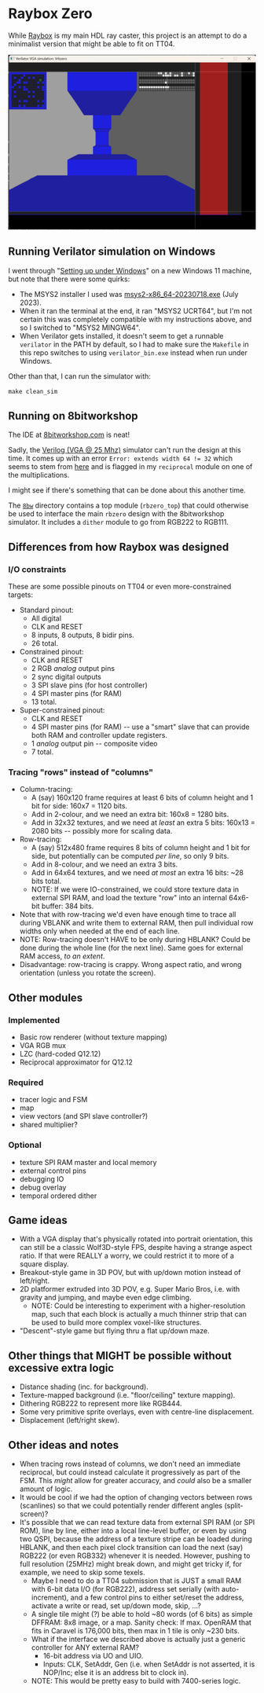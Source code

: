 # Raybox Zero

While [Raybox][] is my main HDL ray caster, this project is an attempt to do a minimalist version that might be able to fit on TT04.

![raybox-zero running in Verilator](doc/raybox-zero-verilator.png)

## Running Verilator simulation on Windows

I went through "[Setting up under Windows](https://github.com/algofoogle/raybox#setting-up-under-windows)" on a new Windows 11 machine,
but note that there were some quirks:
*   The MSYS2 installer I used was [msys2-x86_64-20230718.exe](https://github.com/msys2/msys2-installer/releases/download/2023-07-18/msys2-x86_64-20230718.exe) (July 2023).
*   When it ran the terminal at the end, it ran "MSYS2 UCRT64", but I'm not certain this was completely compatible with my instructions above, and so I switched to "MSYS2 MINGW64".
*   When Verilator gets installed, it doesn't seem to get a runnable `verilator` in the PATH by default, so I had to make sure the `Makefile` in this repo switches to using `verilator_bin.exe` instead when run under Windows.

Other than that, I can run the simulator with:

```ps
make clean_sim
```

## Running on 8bitworkshop

The IDE at [8bitworkshop.com](https://8bitworkshop.com) is neat!

Sadly, the [Verilog (VGA @ 25 Mhz)](https://8bitworkshop.com/v3.10.1/?platform=verilog-vga) simulator can't run the design at this time. It comes up with an error `Error: extends width 64 != 32` which seems to stem from [here](https://github.com/sehugg/8bitworkshop/blob/70fdb6862244c0b5585d23a45ee08c57ec116a8f/src/common/hdl/vxmlparser.ts#L523) and is flagged in my `reciprocal` module on one of the multiplications.

I might see if there's something that can be done about this another time.

The [`8bw`](./8bw/) directory contains a top module (`rbzero_top`) that could otherwise be used to interface the main `rbzero` design with the 8bitworkshop simulator. It includes a `dither` module to go from RGB222 to RGB111.


## Differences from how Raybox was designed

### I/O constraints
These are some possible pinouts on TT04 or even more-constrained targets:

*   Standard pinout:
    *   All digital
    *   CLK and RESET
    *   8 inputs, 8 outputs, 8 bidir pins.
    *   26 total.
*   Constrained pinout:
    *   CLK and RESET
    *   2 RGB *analog* output pins
    *   2 sync digital outputs
    *   3 SPI slave pins (for host controller)
    *   4 SPI master pins (for RAM)
    *   13 total.
*   Super-constrained pinout:
    *   CLK and RESET
    *   4 SPI master pins (for RAM) -- use a "smart" slave that can provide both RAM and controller update registers.
    *   1 *analog* output pin -- composite video
    *   7 total.

### Tracing "rows" instead of "columns"

*   Column-tracing:
    *   A (say) 160x120 frame requires at least 6 bits of column height and 1 bit for side: 160x7 = 1120 bits.
    *   Add in 2-colour, and we need an extra bit: 160x8 = 1280 bits.
    *   Add in 32x32 textures, and we need at *least* an extra 5 bits: 160x13 = 2080 bits -- possibly more for scaling data.
*   Row-tracing:
    *   A (say) 512x480 frame requires 8 bits of column height and 1 bit for side, but potentially can be computed *per line*, so only 9 bits.
    *   Add in 8-colour, and we need an extra 3 bits.
    *   Add in 64x64 textures, and we need *at most* an extra 16 bits: ~28 bits total.
    *   NOTE: If we were IO-constrained, we could store texture data in external SPI RAM, and load the texture "row" into an internal
        64x6-bit buffer: 384 bits.
*   Note that with row-tracing we'd even have enough time to trace all during VBLANK and write them to external RAM, then
    pull individual row widths only when needed at the end of each line.
*   NOTE: Row-tracing doesn't HAVE to be only during HBLANK? Could be done during the whole line (for the next line).
    Same goes for external RAM access, *to an extent*.
*   Disadvantage: row-tracing is crappy. Wrong aspect ratio, and wrong orientation (unless you rotate the screen).

## Other modules

### Implemented

*   Basic row renderer (without texture mapping)
*   VGA RGB mux
*   LZC (hard-coded Q12.12)
*   Reciprocal approximator for Q12.12

### Required

*   tracer logic and FSM
*   map
*   view vectors (and SPI slave controller?)
*   shared multiplier?

### Optional

*   texture SPI RAM master and local memory
*   external control pins
*   debugging IO
*   debug overlay
*   temporal ordered dither

## Game ideas

*   With a VGA display that's physically rotated into portrait orientation, this can still be a classic Wolf3D-style FPS,
    despite having a strange aspect ratio. If that were REALLY a worry, we could restrict it to more of a square display.
*   Breakout-style game in 3D POV, but with up/down motion instead of left/right.
*   2D platformer extruded into 3D POV, e.g. Super Mario Bros, i.e. with gravity and jumping, and maybe even edge climbing.
    *   NOTE: Could be interesting to experiment with a higher-resolution map, such that each block is actually a much
        thinner strip that can be used to build more complex voxel-like structures.
*   "Descent"-style game but flying thru a flat up/down maze.

## Other things that MIGHT be possible without excessive extra logic

*   Distance shading (inc. for background).
*   Texture-mapped background (i.e. "floor/ceiling" texture mapping).
*   Dithering RGB222 to represent more like RGB444.
*   Some very primitive sprite overlays, even with centre-line displacement.
*   Displacement (left/right skew).

## Other ideas and notes

*   When tracing rows instead of columns, we don't need an immediate reciprocal, but could instead calculate it progressively
    as part of the FSM. This *might* allow for greater accuracy, and *could* also be a smaller amount of logic.
*   It would be cool if we had the option of changing vectors between rows (scanlines) so that we could potentially render different angles (split-screen)?
*   It's possible that we can read texture data from external SPI RAM (or SPI ROM), line by line, either into a local line-level buffer,
    or even by using two QSPI, because the address of a texture stripe can be loaded during HBLANK, and then each pixel clock transition
    can load the next (say) RGB222 (or even RGB332) whenever it is needed. However, pushing to full resolution (25MHz) might break down,
    and might get tricky if, for example, we need to skip some texels.
    *   Maybe I need to do a TT04 submission that is JUST a small RAM with 6-bit data I/O (for RGB222), address set serially (with auto-increment),
        and a few control pins to either set/reset the address, activate a write or read, set up/down mode, skip, ...?
    *   A single tile might (?) be able to hold ~80 words (of 6 bits) as simple DFFRAM: 8x8 image, or a map.
        Sanity check: If max. OpenRAM that fits in Caravel is 176,000 bits, then max in 1 tile is only ~230 bits.
    *   What if the interface we described above is actually just a generic controller for ANY external RAM?
        *   16-bit address via UO and UIO.
        *   Inputs: CLK, SetAddr, Gen (i.e. when SetAddr is not asserted, it is NOP/Inc; else it is an address bit to clock in).
    *   NOTE: This would be pretty easy to build with 7400-series logic.


[Raybox]: https://github.com/algofoogle/raybox
